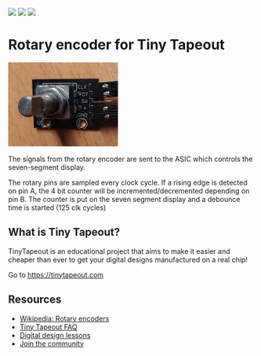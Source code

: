 ![](../../workflows/gds/badge.svg) ![](../../workflows/docs/badge.svg) ![](../../workflows/test/badge.svg)

# Rotary encoder for Tiny Tapeout

![alt text](doc/rotary_encoder.png)

The signals from the rotary encoder are sent to the ASIC which controls the seven-segment display.

The rotary pins are sampled every clock cycle. 
If a rising edge is detected on pin A, the 4 bit counter will be incremented/decremented depending on pin B.
The counter is put on the seven segment display and a debounce time is started (125 clk cycles)

## What is Tiny Tapeout?

TinyTapeout is an educational project that aims to make it easier and cheaper than ever to get your digital designs manufactured on a real chip!

Go to https://tinytapeout.com

## Resources

* [Wikipedia: Rotary encoders](https://en.wikipedia.org/wiki/Rotary_encoder)
* [Tiny Tapeout FAQ](https://tinytapeout.com/faq/)
* [Digital design lessons](https://tinytapeout.com/digital_design/)
* [Join the community](https://discord.gg/rPK2nSjxy8)
